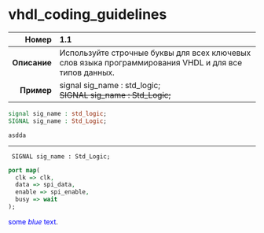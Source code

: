 # vhdl_coding_guidelines

|    **Номер** |	1.1 |
|-------------:|:-----|
| **Описание** | Используйте строчные буквы для всех ключевых слов языка программирования VHDL и для все типов данных. |
|   **Пример** | signal sig_name : std_logic;<br>~~SIGNAL sig_name : Std_Logic;~~ |


```vhdl
signal sig_name : std_logic;
SIGNAL sig_name : Std_Logic;
```

~~~
asdda
~~~

-------


``` SIGNAL sig_name : Std_Logic;```

```vhdl
port map(
  clk => clk,
  data => spi_data,
  enable => spi_enable,
  busy => wait
);
```

<span style="color:blue">some *blue* text</span>.
